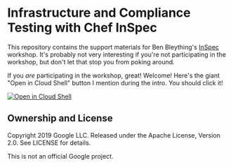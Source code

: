 Infrastructure and Compliance Testing with Chef InSpec
================================================================================

This repository contains the support materials for Ben Bleything's [InSpec]
workshop. It's probably not very interesting if you're not participating in the
workshop, but don't let that stop you from poking around.

[InSpec]: https://www.inspec.io

If you _are_ participating in the workshop, great! Welcome! Here's the giant
"Open in Cloud Shell" button I mention during the intro. You should click it!

[![Open in Cloud Shell](//gstatic.com/cloudssh/images/open-btn.svg)](https://console.cloud.google.com/cloudshell/editor?cloudshell_git_repo=https://github.com/bleything/inspec-workshop)

Ownership and License
--------------------------------------------------------------------------------

Copyright 2019 Google LLC. Released under the Apache License, Version 2.0. See
LICENSE for details.

This is not an official Google project.
